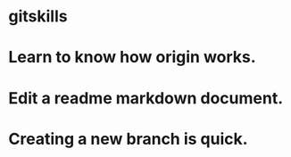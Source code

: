 # gitskills
# Learn to know how origin works.
# Edit a readme markdown document.
# Creating a new branch is quick.